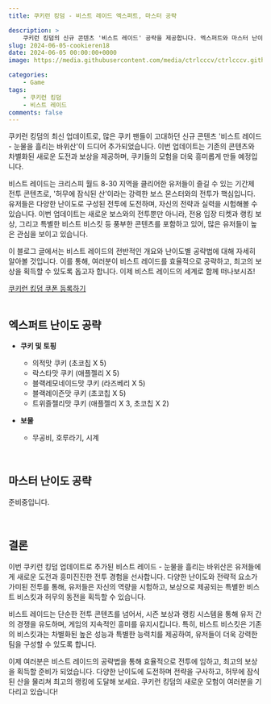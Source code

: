 ```yaml
---
title: 쿠키런 킹덤 - 비스트 레이드 엑스퍼트, 마스터 공략

description: >  
    쿠키런 킹덤의 신규 콘텐츠 '비스트 레이드' 공략을 제공합니다. 엑스퍼트와 마스터 난이도에서 효과적인 쿠키 및 토핑 조합, 보물 사용법 등을 소개해 최고의 보상을 획득하도록 돕습니다.    
slug: 2024-06-05-cookieren18
date: 2024-06-05 00:00:00+0000
image: https://media.githubusercontent.com/media/ctrlcccv/ctrlcccv.github.io/master/assets/img/post/2024-06-05-cookieren18.webp

categories:
    - Game
tags:
    - 쿠키런 킹덤
    - 비스트 레이드
comments: false
---
```

쿠키런 킹덤의 최신 업데이트로, 많은 쿠키 팬들이 고대하던 신규 콘텐츠 '비스트 레이드 - 눈물을 흘리는 바위산'이 드디어 추가되었습니다. 이번 업데이트는 기존의 콘텐츠와 차별화된 새로운 도전과 보상을 제공하며, 쿠키들의 모험을 더욱 흥미롭게 만들 예정입니다.  

비스트 레이드는 크리스피 월드 8-30 지역을 클리어한 유저들이 즐길 수 있는 기간제 전투 콘텐츠로, '허무에 잠식된 산'이라는 강력한 보스 몬스터와의 전투가 핵심입니다. 유저들은 다양한 난이도로 구성된 전투에 도전하며, 자신의 전략과 실력을 시험해볼 수 있습니다. 이번 업데이트는 새로운 보스와의 전투뿐만 아니라, 전용 입장 티켓과 랭킹 보상, 그리고 특별한 비스트 비스킷 등 풍부한 콘텐츠를 포함하고 있어, 많은 유저들이 높은 관심을 보이고 있습니다.  

이 블로그 글에서는 비스트 레이드의 전반적인 개요와 난이도별 공략법에 대해 자세히 알아볼 것입니다. 이를 통해, 여러분이 비스트 레이드를 효율적으로 공략하고, 최고의 보상을 획득할 수 있도록 돕고자 합니다. 이제 비스트 레이드의 세계로 함께 떠나보시죠!  

<div class="btn_wrap">
    <a href="https://www.sk2gacha.com/ckk/coupon/">쿠키런 킹덤 쿠폰 등록하기</a>
</div>

<br>

## 엑스퍼트 난이도 공략

* **쿠키 및 토핑**
  * 의적맛 쿠키 (초코칩 X 5)
  * 락스타맛 쿠키 (애플젤리 X 5)
  * 블랙레모네이드맛 쿠키 (라즈베리 X 5)
  * 블랙레이즌맛 쿠키 (초코칩 X 5)
  * 트위즐젤리맛 쿠키 (애플젤리 X 3, 초코칩 X 2)

* **보물**
  * 무공비, 호루라기, 시계

<br>

## 마스터 난이도 공략

준비중입니다.

<br>


## 결론
이번 쿠키런 킹덤 업데이트로 추가된 비스트 레이드 - 눈물을 흘리는 바위산은 유저들에게 새로운 도전과 흥미진진한 전투 경험을 선사합니다. 다양한 난이도와 전략적 요소가 가미된 전투를 통해, 유저들은 자신의 역량을 시험하고, 보상으로 제공되는 특별한 비스트 비스킷과 허무의 동전을 획득할 수 있습니다.  

비스트 레이드는 단순한 전투 콘텐츠를 넘어서, 시즌 보상과 랭킹 시스템을 통해 유저 간의 경쟁을 유도하며, 게임의 지속적인 흥미를 유지시킵니다. 특히, 비스트 비스킷은 기존의 비스킷과는 차별화된 높은 성능과 특별한 능력치를 제공하여, 유저들이 더욱 강력한 팀을 구성할 수 있도록 합니다.  

이제 여러분은 비스트 레이드의 공략법을 통해 효율적으로 전투에 임하고, 최고의 보상을 획득할 준비가 되었습니다. 다양한 난이도에 도전하며 전략을 구사하고, 허무에 잠식된 산을 물리쳐 최고의 랭킹에 도달해 보세요. 쿠키런 킹덤의 새로운 모험이 여러분을 기다리고 있습니다!     